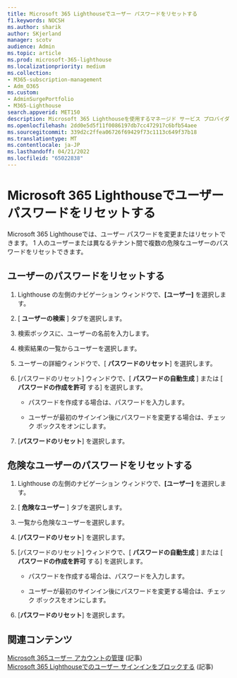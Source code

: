 ```yaml
---
title: Microsoft 365 Lighthouseでユーザー パスワードをリセットする
f1.keywords: NOCSH
ms.author: sharik
author: SKjerland
manager: scotv
audience: Admin
ms.topic: article
ms.prod: microsoft-365-lighthouse
ms.localizationpriority: medium
ms.collection:
- M365-subscription-management
- Adm_O365
ms.custom:
- AdminSurgePortfolio
- M365-Lighthouse
search.appverid: MET150
description: Microsoft 365 Lighthouseを使用するマネージド サービス プロバイダー (MSP) の場合は、1 人のユーザーまたは異なるテナント間でリスクの高い複数のユーザーのパスワードをリセットする方法について説明します。
ms.openlocfilehash: 2dd0e5d5f11f0086197db7cc472917c6bfb54aee
ms.sourcegitcommit: 339d2c2ffea06726f69429f73c1113c649f37b18
ms.translationtype: MT
ms.contentlocale: ja-JP
ms.lasthandoff: 04/21/2022
ms.locfileid: "65022838"
---
```

# <a name="reset-a-user-password-in-microsoft-365-lighthouse"></a>Microsoft 365 Lighthouseでユーザー パスワードをリセットする

Microsoft 365 Lighthouseでは、ユーザー パスワードを変更またはリセットできます。 1 人のユーザーまたは異なるテナント間で複数の危険なユーザーのパスワードをリセットできます。

## <a name="reset-a-password-for-a-user"></a>ユーザーのパスワードをリセットする

1. Lighthouse の左側のナビゲーション ウィンドウで、**[ユーザー]** を選択します。

2. [ **ユーザーの検索** ] タブを選択します。

3. 検索ボックスに、ユーザーの名前を入力します。

4. 検索結果の一覧からユーザーを選択します。

5. ユーザーの詳細ウィンドウで、[ **パスワードのリセット**] を選択します。

6. [パスワードのリセット] ウィンドウで、[ **パスワードの自動生成** ] または [ **パスワードの作成を許可** する] を選択します。

    - パスワードを作成する場合は、パスワードを入力します。

    - ユーザーが最初のサインイン後にパスワードを変更する場合は、チェック ボックスをオンにします。

7. [**パスワードのリセット**] を選択します。

## <a name="reset-a-password-for-a-risky-user"></a>危険なユーザーのパスワードをリセットする

1. Lighthouse の左側のナビゲーション ウィンドウで、**[ユーザー]** を選択します。

2. [ **危険なユーザー** ] タブを選択します。

3. 一覧から危険なユーザーを選択します。

4. [**パスワードのリセット**] を選択します。

5. [パスワードのリセット] ウィンドウで、[ **パスワードの自動生成** ] または [ **パスワードの作成を許可** する] を選択します。

   - パスワードを作成する場合は、パスワードを入力します。

   - ユーザーが最初のサインイン後にパスワードを変更する場合は、チェック ボックスをオンにします。

6. [**パスワードのリセット**] を選択します。

## <a name="related-content"></a>関連コンテンツ

[Microsoft 365ユーザー アカウントの管理](../enterprise/manage-microsoft-365-accounts.md) (記事)\
[Microsoft 365 Lighthouseでのユーザー サインインをブロックする](m365-lighthouse-block-user-signin.md) (記事)
